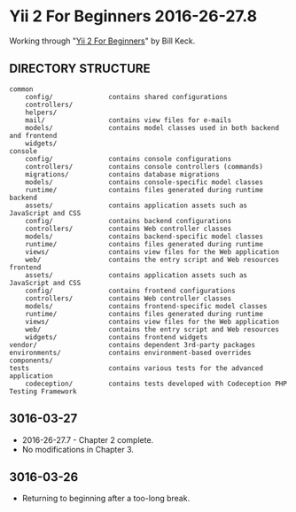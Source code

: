 Yii 2 For Beginners 2016-26-27.8
================================

Working through "[Yii 2 For Beginners](https://leanpub.com/yii2forbeginners)" by Bill Keck.


DIRECTORY STRUCTURE
-------------------

```
common
    config/              contains shared configurations
    controllers/
    helpers/
    mail/                contains view files for e-mails
    models/              contains model classes used in both backend and frontend
    widgets/
console
    config/              contains console configurations
    controllers/         contains console controllers (commands)
    migrations/          contains database migrations
    models/              contains console-specific model classes
    runtime/             contains files generated during runtime
backend
    assets/              contains application assets such as JavaScript and CSS
    config/              contains backend configurations
    controllers/         contains Web controller classes
    models/              contains backend-specific model classes
    runtime/             contains files generated during runtime
    views/               contains view files for the Web application
    web/                 contains the entry script and Web resources
frontend
    assets/              contains application assets such as JavaScript and CSS
    config/              contains frontend configurations
    controllers/         contains Web controller classes
    models/              contains frontend-specific model classes
    runtime/             contains files generated during runtime
    views/               contains view files for the Web application
    web/                 contains the entry script and Web resources
    widgets/             contains frontend widgets
vendor/                  contains dependent 3rd-party packages
environments/            contains environment-based overrides
components/
tests                    contains various tests for the advanced application
    codeception/         contains tests developed with Codeception PHP Testing Framework
```

3016-03-27
----------

* 2016-26-27.7 - Chapter 2 complete.
* No modifications in Chapter 3.

3016-03-26
----------

* Returning to beginning after a too-long break.

